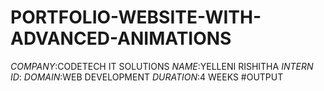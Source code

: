 # PORTFOLIO-WEBSITE-WITH-ADVANCED-ANIMATIONS
*COMPANY*:CODETECH IT SOLUTIONS
*NAME*:YELLENI RISHITHA
*INTERN ID*:
*DOMAIN*:WEB DEVELOPMENT
*DURATION*:4 WEEKS
#OUTPUT

